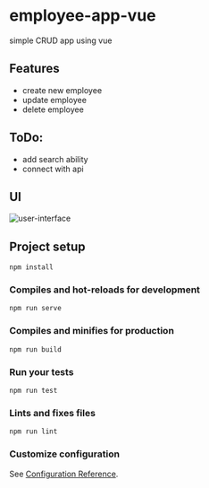 # employee-app-vue
simple CRUD app using vue 

## Features
- create new employee
- update employee
- delete employee

## ToDo:
- add search ability
- connect with api

## UI
![user-interface](https://ibb.co/nwn44GT)

## Project setup
```
npm install
```

### Compiles and hot-reloads for development
```
npm run serve
```

### Compiles and minifies for production
```
npm run build
```

### Run your tests
```
npm run test
```

### Lints and fixes files
```
npm run lint
```

### Customize configuration
See [Configuration Reference](https://cli.vuejs.org/config/).
